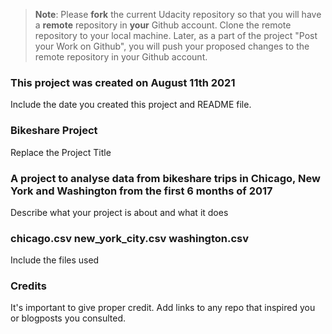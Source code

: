 >**Note**: Please **fork** the current Udacity repository so that you will have a **remote** repository in **your** Github account. Clone the remote repository to your local machine. Later, as a part of the project "Post your Work on Github", you will push your proposed changes to the remote repository in your Github account.

### This project was created on August 11th 2021
Include the date you created this project and README file.

### Bikeshare Project
Replace the Project Title

###  A project to analyse data from bikeshare trips in Chicago, New York and Washington from the first 6 months of 2017
Describe what your project is about and what it does

### chicago.csv new_york_city.csv washington.csv
Include the files used

### Credits
It's important to give proper credit. Add links to any repo that inspired you or blogposts you consulted.
